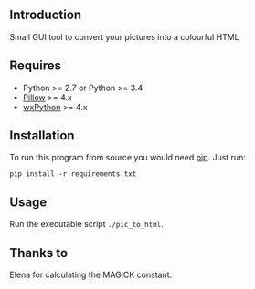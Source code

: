 ## Introduction

Small GUI tool to convert your pictures into a colourful HTML

## Requires

* Python >= 2.7 or Python >= 3.4
* [Pillow](https://python-pillow.org/) >= 4.x
* [wxPython](https://wxpython.org/) >= 4.x

## Installation

To run this program from source you would need [pip](https://pip.pypa.io/). Just run:

```
pip install -r requirements.txt
```

## Usage

Run the executable script `./pic_to_html`.

## Thanks to

Elena for calculating the MAGICK constant.
